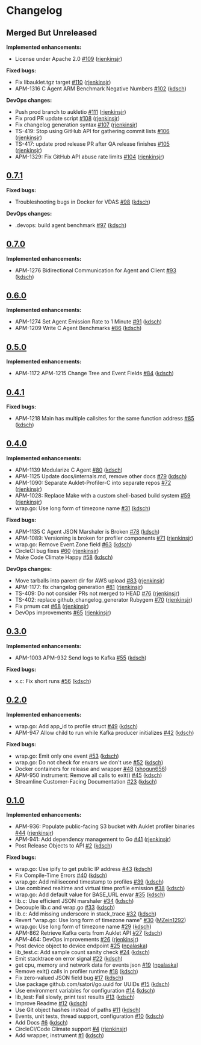 # Changelog

## Merged But Unreleased

**Implemented enhancements:**

- License under Apache 2.0 [#109](https://github.com/ESG-USA/Auklet-Agent-C/pull/109) ([rjenkinsjr](https://github.com/rjenkinsjr))

**Fixed bugs:**

- Fix libauklet.tgz target [#110](https://github.com/ESG-USA/Auklet-Agent-C/pull/110) ([rjenkinsjr](https://github.com/rjenkinsjr))
- APM-1316 C Agent ARM Benchmark Negative Numbers [#102](https://github.com/ESG-USA/Auklet-Agent-C/pull/102) ([kdsch](https://github.com/kdsch))

**DevOps changes:**

- Push prod branch to aukletio [#111](https://github.com/ESG-USA/Auklet-Agent-C/pull/111) ([rjenkinsjr](https://github.com/rjenkinsjr))
- Fix prod PR update script [#108](https://github.com/ESG-USA/Auklet-Agent-C/pull/108) ([rjenkinsjr](https://github.com/rjenkinsjr))
- Fix changelog generation syntax [#107](https://github.com/ESG-USA/Auklet-Agent-C/pull/107) ([rjenkinsjr](https://github.com/rjenkinsjr))
- TS-419: Stop using GitHub API for gathering commit lists [#106](https://github.com/ESG-USA/Auklet-Agent-C/pull/106) ([rjenkinsjr](https://github.com/rjenkinsjr))
- TS-417: update prod release PR after QA release finishes [#105](https://github.com/ESG-USA/Auklet-Agent-C/pull/105) ([rjenkinsjr](https://github.com/rjenkinsjr))
- APM-1329: Fix GitHub API abuse rate limits [#104](https://github.com/ESG-USA/Auklet-Agent-C/pull/104) ([rjenkinsjr](https://github.com/rjenkinsjr))

## [0.7.1](https://github.com/ESG-USA/Auklet-Agent-C/tree/0.7.1)

**Fixed bugs:**

- Troubleshooting bugs in Docker for VDAS [#98](https://github.com/ESG-USA/Auklet-Agent-C/pull/98) ([kdsch](https://github.com/kdsch))

**DevOps changes:**

- .devops: build agent benchmark [#97](https://github.com/ESG-USA/Auklet-Agent-C/pull/97) ([kdsch](https://github.com/kdsch))

## [0.7.0](https://github.com/ESG-USA/Auklet-Agent-C/tree/0.7.0)

**Implemented enhancements:**

- APM-1276 Bidirectional Communication for Agent and Client [#93](https://github.com/ESG-USA/Auklet-Agent-C/pull/93) ([kdsch](https://github.com/kdsch))

## [0.6.0](https://github.com/ESG-USA/Auklet-Agent-C/tree/0.6.0)

**Implemented enhancements:**

- APM-1274 Set Agent Emission Rate to 1 Minute [#91](https://github.com/ESG-USA/Auklet-Agent-C/pull/91) ([kdsch](https://github.com/kdsch))
- APM-1209 Write C Agent Benchmarks [#86](https://github.com/ESG-USA/Auklet-Agent-C/pull/86) ([kdsch](https://github.com/kdsch))

## [0.5.0](https://github.com/ESG-USA/Auklet-Agent-C/tree/0.5.0)

**Implemented enhancements:**

- APM-1172 APM-1215 Change Tree and Event Fields [#84](https://github.com/ESG-USA/Auklet-Agent-C/pull/84) ([kdsch](https://github.com/kdsch))

## [0.4.1](https://github.com/ESG-USA/Auklet-Agent-C/tree/0.4.1)

**Fixed bugs:**

- APM-1218 Main has multiple callsites for the same function address [#85](https://github.com/ESG-USA/Auklet-Agent-C/pull/85) ([kdsch](https://github.com/kdsch))

## [0.4.0](https://github.com/ESG-USA/Auklet-Agent-C/tree/0.4.0)

**Implemented enhancements:**

- APM-1139 Modularize C Agent [#80](https://github.com/ESG-USA/Auklet-Agent-C/pull/80) ([kdsch](https://github.com/kdsch))
- APM-1125 Update docs/internals.md, remove other docs [#79](https://github.com/ESG-USA/Auklet-Agent-C/pull/79) ([kdsch](https://github.com/kdsch))
- APM-1090: Separate Auklet-Profiler-C into separate repos [#72](https://github.com/ESG-USA/Auklet-Agent-C/pull/72) ([rjenkinsjr](https://github.com/rjenkinsjr))
- APM-1028: Replace Make with a custom shell-based build system [#59](https://github.com/ESG-USA/Auklet-Agent-C/pull/59) ([rjenkinsjr](https://github.com/rjenkinsjr))
- wrap.go: Use long form of timezone name [#31](https://github.com/ESG-USA/Auklet-Agent-C/pull/31) ([kdsch](https://github.com/kdsch))

**Fixed bugs:**

- APM-1135 C Agent JSON Marshaler is Broken [#78](https://github.com/ESG-USA/Auklet-Agent-C/pull/78) ([kdsch](https://github.com/kdsch))
- APM-1089: Versioning is broken for profiler components [#71](https://github.com/ESG-USA/Auklet-Agent-C/pull/71) ([rjenkinsjr](https://github.com/rjenkinsjr))
- wrap.go: Remove Event.Zone field [#63](https://github.com/ESG-USA/Auklet-Agent-C/pull/63) ([kdsch](https://github.com/kdsch))
- CircleCI bug fixes [#60](https://github.com/ESG-USA/Auklet-Agent-C/pull/60) ([rjenkinsjr](https://github.com/rjenkinsjr))
- Make Code Climate Happy  [#58](https://github.com/ESG-USA/Auklet-Agent-C/pull/58) ([kdsch](https://github.com/kdsch))

**DevOps changes:**

- Move tarballs into parent dir for AWS upload [#83](https://github.com/ESG-USA/Auklet-Agent-C/pull/83) ([rjenkinsjr](https://github.com/rjenkinsjr))
- APM-1177: fix changelog generation [#81](https://github.com/ESG-USA/Auklet-Agent-C/pull/81) ([rjenkinsjr](https://github.com/rjenkinsjr))
- TS-409: Do not consider PRs not merged to HEAD [#76](https://github.com/ESG-USA/Auklet-Agent-C/pull/76) ([rjenkinsjr](https://github.com/rjenkinsjr))
- TS-402: replace github_changelog_generator Rubygem [#70](https://github.com/ESG-USA/Auklet-Agent-C/pull/70) ([rjenkinsjr](https://github.com/rjenkinsjr))
- Fix prnum cat [#68](https://github.com/ESG-USA/Auklet-Agent-C/pull/68) ([rjenkinsjr](https://github.com/rjenkinsjr))
- DevOps improvements [#65](https://github.com/ESG-USA/Auklet-Agent-C/pull/65) ([rjenkinsjr](https://github.com/rjenkinsjr))

## [0.3.0](https://github.com/ESG-USA/Auklet-Agent-C/tree/0.3.0)

**Implemented enhancements:**

- APM-1003 APM-932 Send logs to Kafka [#55](https://github.com/ESG-USA/Auklet-Agent-C/pull/55) ([kdsch](https://github.com/kdsch))

**Fixed bugs:**

- x.c: Fix short runs [#56](https://github.com/ESG-USA/Auklet-Agent-C/pull/56) ([kdsch](https://github.com/kdsch))

## [0.2.0](https://github.com/ESG-USA/Auklet-Agent-C/tree/0.2.0)

**Implemented enhancements:**

- wrap.go: Add app_id to profile struct [#49](https://github.com/ESG-USA/Auklet-Agent-C/pull/49) ([kdsch](https://github.com/kdsch))
- APM-947 Allow child to run while Kafka producer initializes [#42](https://github.com/ESG-USA/Auklet-Agent-C/pull/42) ([kdsch](https://github.com/kdsch))

**Fixed bugs:**

- wrap.go: Emit only one event [#53](https://github.com/ESG-USA/Auklet-Agent-C/pull/53) ([kdsch](https://github.com/kdsch))
- wrap.go: Do not check for envars we don't use [#52](https://github.com/ESG-USA/Auklet-Agent-C/pull/52) ([kdsch](https://github.com/kdsch))
- Docker containers for release and wrapper [#48](https://github.com/ESG-USA/Auklet-Agent-C/pull/48) ([shogun656](https://github.com/shogun656))
- APM-950 instrument: Remove all calls to exit() [#45](https://github.com/ESG-USA/Auklet-Agent-C/pull/45) ([kdsch](https://github.com/kdsch))
- Streamline Customer-Facing Documentation [#23](https://github.com/ESG-USA/Auklet-Agent-C/pull/23) ([kdsch](https://github.com/kdsch))

## [0.1.0](https://github.com/ESG-USA/Auklet-Agent-C/tree/0.1.0)

**Implemented enhancements:**

- APM-936: Populate public-facing S3 bucket with Auklet profiler binaries [#44](https://github.com/ESG-USA/Auklet-Agent-C/pull/44) ([rjenkinsjr](https://github.com/rjenkinsjr))
- APM-941: Add dependency management to Go [#41](https://github.com/ESG-USA/Auklet-Agent-C/pull/41) ([rjenkinsjr](https://github.com/rjenkinsjr))
- Post Release Objects to API [#2](https://github.com/ESG-USA/Auklet-Agent-C/pull/2) ([kdsch](https://github.com/kdsch))

**Fixed bugs:**

- wrap.go: Use ipify to get public IP address [#43](https://github.com/ESG-USA/Auklet-Agent-C/pull/43) ([kdsch](https://github.com/kdsch))
- Fix Compile-Time Errors [#40](https://github.com/ESG-USA/Auklet-Agent-C/pull/40) ([kdsch](https://github.com/kdsch))
- wrap.go: Add millisecond timestamp to profiles [#39](https://github.com/ESG-USA/Auklet-Agent-C/pull/39) ([kdsch](https://github.com/kdsch))
- Use combined realtime and virtual time profile emission [#38](https://github.com/ESG-USA/Auklet-Agent-C/pull/38) ([kdsch](https://github.com/kdsch))
- wrap.go: Add default value for BASE_URL envar [#35](https://github.com/ESG-USA/Auklet-Agent-C/pull/35) ([kdsch](https://github.com/kdsch))
- lib.c: Use efficient JSON marshaler [#34](https://github.com/ESG-USA/Auklet-Agent-C/pull/34) ([kdsch](https://github.com/kdsch))
- Decouple lib.c and wrap.go [#33](https://github.com/ESG-USA/Auklet-Agent-C/pull/33) ([kdsch](https://github.com/kdsch))
- lib.c: Add missing underscore in stack_trace [#32](https://github.com/ESG-USA/Auklet-Agent-C/pull/32) ([kdsch](https://github.com/kdsch))
- Revert "wrap.go: Use long form of timezone name" [#30](https://github.com/ESG-USA/Auklet-Agent-C/pull/30) ([MZein1292](https://github.com/MZein1292))
- wrap.go: Use long form of timezone name [#29](https://github.com/ESG-USA/Auklet-Agent-C/pull/29) ([kdsch](https://github.com/kdsch))
- APM-862 Retrieve Kafka certs from Auklet API [#27](https://github.com/ESG-USA/Auklet-Agent-C/pull/27) ([kdsch](https://github.com/kdsch))
- APM-464: DevOps improvements [#26](https://github.com/ESG-USA/Auklet-Agent-C/pull/26) ([rjenkinsjr](https://github.com/rjenkinsjr))
- Post device object to device endpoint [#25](https://github.com/ESG-USA/Auklet-Agent-C/pull/25) ([npalaska](https://github.com/npalaska))
- lib_test.c: Add sample count sanity check [#24](https://github.com/ESG-USA/Auklet-Agent-C/pull/24) ([kdsch](https://github.com/kdsch))
- Emit stacktrace on error signal [#22](https://github.com/ESG-USA/Auklet-Agent-C/pull/22) ([kdsch](https://github.com/kdsch))
- get cpu, memory and network data for events json [#19](https://github.com/ESG-USA/Auklet-Agent-C/pull/19) ([npalaska](https://github.com/npalaska))
- Remove exit() calls in profiler runtime [#18](https://github.com/ESG-USA/Auklet-Agent-C/pull/18) ([kdsch](https://github.com/kdsch))
- Fix zero-valued JSON field bug [#17](https://github.com/ESG-USA/Auklet-Agent-C/pull/17) ([kdsch](https://github.com/kdsch))
- Use package github.com/satori/go.uuid for UUIDs [#15](https://github.com/ESG-USA/Auklet-Agent-C/pull/15) ([kdsch](https://github.com/kdsch))
- Use environment variables for configuration [#14](https://github.com/ESG-USA/Auklet-Agent-C/pull/14) ([kdsch](https://github.com/kdsch))
- lib_test: Fail slowly, print test results [#13](https://github.com/ESG-USA/Auklet-Agent-C/pull/13) ([kdsch](https://github.com/kdsch))
- Improve Readme [#12](https://github.com/ESG-USA/Auklet-Agent-C/pull/12) ([kdsch](https://github.com/kdsch))
- Use Git object hashes instead of paths [#11](https://github.com/ESG-USA/Auklet-Agent-C/pull/11) ([kdsch](https://github.com/kdsch))
- Events, unit tests, thread support, configuration [#10](https://github.com/ESG-USA/Auklet-Agent-C/pull/10) ([kdsch](https://github.com/kdsch))
- Add Docs [#6](https://github.com/ESG-USA/Auklet-Agent-C/pull/6) ([kdsch](https://github.com/kdsch))
- CircleCI/Code Climate support [#4](https://github.com/ESG-USA/Auklet-Agent-C/pull/4) ([rjenkinsjr](https://github.com/rjenkinsjr))
- Add wrapper, instrument [#1](https://github.com/ESG-USA/Auklet-Agent-C/pull/1) ([kdsch](https://github.com/kdsch))
